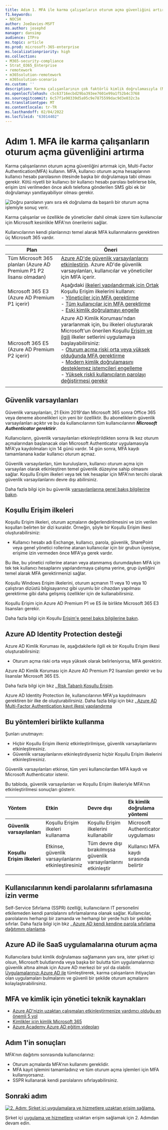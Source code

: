 ```yaml
---
title: Adım 1. MFA ile karma çalışanların oturum açma güvenliğini artırma
f1.keywords:
- NOCSH
author: JoeDavies-MSFT
ms.author: josephd
manager: dansimp
audience: ITPro
ms.topic: article
ms.prod: microsoft-365-enterprise
ms.localizationpriority: high
ms.collection:
- M365-security-compliance
- Strat_O365_Enterprise
- remotework
- m365solution-remotework
- m365solution-scenario
ms.custom: ''
description: Karma çalışanlarının çok faktörlü kimlik doğrulamasıyla (MFA) oturum açmasını gerekli olarak kullanın.
ms.openlocfilehash: c5c63716ecbd29ba393ee7601e99a1f52b4c3768
ms.sourcegitcommit: 6c57f1e90339d5a95c9e7875599dac9d3e032c3a
ms.translationtype: MT
ms.contentlocale: tr-TR
ms.lasthandoff: 02/04/2022
ms.locfileid: "63014402"
---
```

# <a name="step-1-increase-sign-in-security-for-hybrid-workers-with-mfa"></a>Adım 1. MFA ile karma çalışanların oturum açma güvenliğini artırma

Karma çalışanlarının oturum açma güvenliğini artırmak için, Multi-Factor Authentication(MFA) kullanın. MFA, kullanıcı oturum açma hesaplarının kullanıcı hesabı parolasının ötesinde başka bir doğrulamaya tabi olması gerekir. Kötü niyetli bir kullanıcı bir kullanıcı hesabı parolası belirlerse bile, erişim izni verilmeden önce akıllı telefona gönderilen SMS gibi ek bir doğrulamayı yanıtlayabiliyor olması gerekir.

![Doğru parolanın yanı sıra ek doğrulama da başarılı bir oturum açma işlemiyle sonuç verir.](../media/empower-people-to-work-remotely/remote-workers-mfa.png)

Karma çalışanlar ve özellikle de yöneticiler dahil olmak üzere tüm kullanıcılar için Microsoft kesinlikle MFA'nın önerilerini sağlar.

Kullanıcılarının kendi planlarınızı temel alarak MFA kullanmalarını gerektiren üç Microsoft 365 vardır.

|Plan  |Öneri  |
|---------|---------|
|Tüm Microsoft 365 planları (Azure AD Premium P1 P2 lisansı olmadan)     |[Azure AD'de güvenlik varsayılanlarını etkinleştirin](/azure/active-directory/fundamentals/concept-fundamentals-security-defaults). Azure AD'de güvenlik varsayılanları, kullanıcılar ve yöneticiler için MFA içerir.   |
|Microsoft 365 E3 (Azure AD Premium P1 içerir)     | Aşağıdaki [ilkeleri yapılandırmak için Ortak](/azure/active-directory/conditional-access/concept-conditional-access-policy-common) Koşullu Erişim ilkelerini kullanın: <br>- [Yöneticiler için MFA gerektirme](/azure/active-directory/conditional-access/howto-conditional-access-policy-admin-mfa) <br>- [Tüm kullanıcılar için MFA gerektirme](/azure/active-directory/conditional-access/howto-conditional-access-policy-all-users-mfa) <br> - [Eski kimlik doğrulamayı engelle](/azure/active-directory/conditional-access/howto-conditional-access-policy-block-legacy)       |
|Microsoft 365 E5 (Azure AD Premium P2 içerir)     | Azure AD Kimlik Koruması'ndan yararlanmak için, bu ilkeleri oluşturarak Microsoft'un önerilen Koşullu [Erişim ve ilgili](../security/office-365-security/identity-access-policies.md) ilkeler setlerini uygulamaya başlayabilirsiniz:<br> - [Oturum açma riski orta veya yüksek olduğunda MFA gerektirme](../security/office-365-security/identity-access-policies.md#require-mfa-based-on-sign-in-risk) <br>- [Modern kimlik doğrulamasını desteklemez istemcileri engelleme](../security/office-365-security/identity-access-policies.md#block-clients-that-dont-support-multi-factor)<br>- [Yüksek riskli kullanıcıların parolayı değiştirmesi gerekir](../security/office-365-security/identity-access-policies.md#high-risk-users-must-change-password)       |
| | |

## <a name="security-defaults"></a>Güvenlik varsayılanları

Güvenlik varsayılanları, 21 Ekim 2019'dan Microsoft 365 sonra Office 365 veya deneme abonelikleri için yeni bir özelliktir. Bu aboneliklerin güvenlik varsayılanları açıktır ve bu da kullanıcılarının tüm kullanıcılarının ***Microsoft Authenticator gerektirir***.
 
Kullanıcıların, güvenlik varsayılanları etkinleştirildikten sonra ilk kez oturum açmalarından başlanacak olan Microsoft Authenticator uygulamasıyla MFA'ya kaydolmaları için 14 günü vardır. 14 gün sonra, MFA kaydı tamamlanana kadar kullanıcı oturum açmaz.

Güvenlik varsayılanları, tüm kuruluşların, kullanıcı oturum açma için varsayılan olarak etkinleştiren temel güvenlik düzeyine sahip olmasını sağlar. Koşullu Erişim ilkeleri veya tek tek hesaplar için MFA'nın tercihi olarak güvenlik varsayılanlarını devre dışı abilirsiniz.

Daha fazla bilgi için bu güvenlik [varsayılanlarına genel bakış bilgilerine bakın](/azure/active-directory/fundamentals/concept-fundamentals-security-defaults).

## <a name="conditional-access-policies"></a>Koşullu Erişim ilkeleri

Koşullu Erişim ilkeleri, oturum açmaların değerlendirilmesini ve izin verilen koşulları belirten bir dizi kuraldır. Örneğin, şöyle bir Koşullu Erişim ilkesi oluşturabilirsiniz:

- Kullanıcı hesabı adı Exchange, kullanıcı, parola, güvenlik, SharePoint veya genel yönetici rollerine atanan kullanıcılar için bir grubun üyesiyse, erişime izin vermeden önce MFA'ya gerek vardır.

Bu ilke, bu yönetici rollerine atanan veya atanmamış durumdayken MFA için tek tek kullanıcı hesaplarını yapılandırmaya çalışma yerine, grup üyeliğini temel alarak MFA gerektirmenizi sağlar.

Koşullu Windows Erişim ilkelerini, oturum açmanın 11 veya 10 veya 10 çalıştıran dizüstü bilgisayarınız gibi uyumlu bir cihazdan yapılması gerektirme gibi daha gelişmiş özellikler için de kullanabilirsiniz.

Koşullu Erişim için Azure AD Premium P1 ve E5 ile birlikte Microsoft 365 E3 lisansları gerekir.

Daha fazla bilgi için Koşullu [Erişim'e genel bakış bilgilerine bakın](/azure/active-directory/conditional-access/overview).

## <a name="azure-ad-identity-protection-support"></a>Azure AD Identity Protection desteği

Azure AD Kimlik Koruması ile, aşağıdakilerle ilgili ek bir Koşullu Erişim ilkesi oluşturabilirsiniz:

- Oturum açma riski orta veya yüksek olarak belirleniyorsa, MFA gerektirir.

Azure AD Kimlik Koruması için Azure AD Premium P2 lisansları gerekir ve bu lisanslar Microsoft 365 E5.

Daha fazla bilgi için bkz [. Risk Tabanlı Koşullu Erişim](/azure/active-directory/conditional-access/howto-conditional-access-policy-risk#require-mfa-medium-or-high-sign-in-risk-users).

Azure AD Identity Protection ile, kullanıcılarının MFA'ya kaydolmasını gerektiren bir ilke de oluşturabilirsiniz. Daha fazla bilgi için bkz [. Azure AD Multi-Factor Authentication kayıt ilkesi yapılandırma](/azure/active-directory/identity-protection/howto-identity-protection-configure-mfa-policy)


## <a name="using-these-methods-together"></a>Bu yöntemleri birlikte kullanma

Şunları unutmayın:

- Hiçbir Koşullu Erişim ilkeniz etkinleştirilmişse, güvenlik varsayılanlarını etkinleştiresiniz.
- Güvenlik varsayılanlarını etkinleştirdiyseniz hiçbir Koşullu Erişim ilkelerini etkinleştiresiniz.

Güvenlik varsayılanları etkinse, tüm yeni kullanıcılardan MFA kaydı ve Microsoft Authenticator istenir. 

Bu tabloda, güvenlik varsayılanları ve Koşullu Erişim ilkeleriyle MFA'nın etkinleştirilmesi sonuçları gösterir.

| Yöntem | Etkin | Devre dışı | Ek kimlik doğrulama yöntemi |
|:-------|:-----|:-------|:-------|
| **Güvenlik varsayılanları**  | Koşullu Erişim ilkeleri kullanama | Koşullu Erişim ilkelerini kullanabilir | Microsoft Authenticator uygulaması |
| **Koşullu Erişim ilkeleri** | Etkinse, güvenlik varsayılanlarını etkinleştiresiniz | Tüm devre dışı bırakılmışsa güvenlik varsayılanlarını etkinleştir  | Kullanıcı MFA kaydı sırasında belirtir  |
||||

## <a name="let-your-users-reset-their-own-passwords"></a>Kullanıcılarının kendi parolalarını sıfırlamasına izin verme

Self-Service Sıfırlama (SSPR) özelliği, kullanıcıların IT personelini etkilemeden kendi parolalarını sıfırlamalarına olanak sağlar. Kullanıcılar, parolalarını herhangi bir zamanda ve herhangi bir yerde hızlı bir şekilde sıfırlar. Daha fazla bilgi için bkz [. Azure AD kendi kendine parola sıfırlama dağıtımını planlama](/azure/active-directory/authentication/howto-sspr-deployment).

## <a name="sign-in-to-saas-apps-with-azure-ad"></a>Azure AD ile SaaS uygulamalarına oturum açma

Kullanıcılara bulut kimlik doğrulaması sağlamanın yanı sıra, ister şirket içi olsun, Microsoft bulutlarında veya başka bir bulutta tüm uygulamalarınızı güvenlik altına almak için Azure AD merkezi bir yol da olabilir. [Uygulamalarınızı Azure AD ile](/azure/active-directory/manage-apps/plan-an-application-integration) tümleştirerek, karma çalışanların ihtiyaçları olan uygulamaları bulmalarını ve güvenli bir şekilde oturum açmalarını kolaylaştırabilirsiniz.

## <a name="admin-technical-resources-for-mfa-and-identity"></a>MFA ve kimlik için yönetici teknik kaynakları

- [Azure AD'nizin uzaktan çalışmaları etkinleştirmenize yardımcı olduğu en önemli 5 yol](https://techcommunity.microsoft.com/t5/azure-active-directory-identity/top-5-ways-your-azure-ad-can-help-you-enable-remote-work/ba-p/1144691)
- [Kimlikler için kimlik Microsoft 365](../enterprise/deploy-identity-solution-overview.md)
- [Azure Academy Azure AD eğitim videoları](https://www.youtube.com/watch?v=pN8o0owHfI0&list=PL-V4YVm6AmwUFpC3rXr2i2piRQ708q_ia)

## <a name="results-of-step-1"></a>Adım 1'in sonuçları

MFA'nın dağıtımı sonrasında kullanıcılarınız:

- Oturum açmalarda MFA'nın kullanımı gereklidir.
- MFA kayıt işlemini tamamladınız ve tüm oturum açma işlemleri için MFA kullanıyorsanız.
- SSPR kullanarak kendi parolalarını sıfırlayabilirsiniz.

## <a name="next-step"></a>Sonraki adım

[![2. Adım: Şirket içi uygulamalara ve hizmetlere uzaktan erişim sağlama.](../media/empower-people-to-work-remotely/remote-workers-step-grid-2.png)](empower-people-to-work-remotely-remote-access.md)

Şirket içi [uygulama ve hizmetlere](empower-people-to-work-remotely-remote-access.md) uzaktan erişim sağlamak için 2. Adımdan devam edin.
